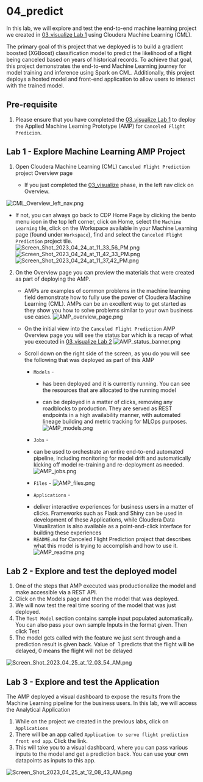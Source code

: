 # 04_predict

In this lab, we will explore and test the end\-to\-end machine learning project we created in [03_visualize Lab 1](03_visualize.md#lab-1-deploy-machine-leaning-applied-machine-learning-prototype-amp) using Cloudera Machine Learning (CML).

The primary goal of this project that we deployed is to build a gradient boosted \(XGBoost\) classification model to predict the likelihood of a flight being canceled based on years of historical records. To achieve that goal, this project demonstrates the end\-to\-end Machine Learning journey for model training and inference using Spark on CML. Additionally, this project deploys a hosted model and front\-end application to allow users to interact with the trained model.

## Pre-requisite

1. Please ensure that you have completed the [03_visualize Lab 1](03_visualize.md#lab-1-deploy-machine-leaning-applied-machine-learning-prototype-amp) to deploy the Applied Machine Learning Prototype (AMP) for `Canceled Flight Predicion`.


## Lab 1 - Explore Machine Learning AMP Project

1. Open Cloudera Machine Learning (CML) `Canceled Flight Prediction` project Overview page

   * If you just completed the [03_visualize](03_visualize.md#03_visualize) phase, in the left nav click on Overview.

![CML_Overview_left_nav.png](images/CML_Overview_left_nav.png)

   * If not, you can always go back to CDP Home Page by clicking the bento menu icon in the top left corner, click on Home, select the `Machine Learning` tile, click on the Workspace available in your Machine Learning page (found under `Workspace`), find and select the `Canceled Flight Prediction` project tile.  
![Screen_Shot_2023_04_24_at_11_33_56_PM.png](images/Screen_Shot_2023_04_24_at_11_33_56_PM.png)
![Screen_Shot_2023_04_24_at_11_42_33_PM.png](images/Screen_Shot_2023_04_24_at_11_42_33_PM.png)
![Screen_Shot_2023_04_24_at_11_37_42_PM.png](images/Screen_Shot_2023_04_24_at_11_37_42_PM.png)

2. On the Overview page you can preview the materials that were created as part of deploying the AMP.

   * AMPs are examples of common problems in the machine learning field demonstrate how to fully use the power of Cloudera Machine Learning (CML). AMPs can be an excellent way to get started as they show you how to solve problems similar to your own business use cases.
![AMP_overview_page.png](images/AMP_overview_page.png)

   * On the initial view into the `Canceled Flight Prediction` AMP Overview page you will see the status bar which is a recap of what you executed in [03_visualize Lab 2](03_visualize.md#lab-2-configure-and-deploy-canceled-flight-prediction-amp)
![AMP_status_banner.png](images/AMP_status_banner.png)

   * Scroll down on the right side of the screen, as you do you will see the following that was deployed as part of this AMP

      * `Models` - 
         - has been deployed and it is currently running.  You can see the resources that are allocated to the running model

         - can be deployed in a matter of clicks, removing any roadblocks to production. They are served as REST endpoints in a high availability manner, with automated lineage building and metric tracking for MLOps purposes.
![AMP_models.png](images/AMP_models.png)

      * `Jobs` - 
      - can be used to orchestrate an entire end-to-end automated pipeline, including monitoring for model drift and automatically kicking off model re-training and re-deployment as needed.
![AMP_jobs.png](images/AMP_jobs.png)

      * `Files` - 
![AMP_files.png](images/AMP_files.png)

      * `Applications` - 
      - deliver interactive experiences for business users in a matter of clicks. Frameworks such as Flask and Shiny can be used in development of these Applications, while Cloudera Data Visualization is also available as a point-and-click interface for building these experiences


      * `README.md` for Canceled Flight Prediction project that describes what this model is trying to accomplish and how to use it.
![AMP_readme.png](images/AMP_readme.png)



## Lab 2 - Explore and test the deployed model

1. One of the steps that AMP executed was productionalize the model and make accessible via a REST API.
2. Click on the Models page and then the model that was deployed.
3. We will now test the real time scoring of the model that was just deployed.
4. The `Test Model` section contains sample input populated automatically. You can also pass your own sample Inputs in the format given. Then click Test
5. The model gets called with the feature we just sent through and a prediction result is given back. Value of  1 predicts that the flight will be delayed, 0 means the flight will not be delayed

![Screen_Shot_2023_04_25_at_12_03_54_AM.png](images/Screen_Shot_2023_04_25_at_12_03_54_AM.png)

## Lab 3 - Explore and test the Application

The AMP deployed a visual dashboard to expose the results from the Machine Learning pipeline for the business users. In this lab, we will access the Analytical Application

1. While on the project we created in the previous labs, click on `Applications`
2. There will be an app called `Application to serve flight prediction front end app`. Click the link.
3. This will take you to a visual dashboard, where you can pass various inputs to the model and get a prediction back. You can use your own datapoints as inputs to this app.

![Screen_Shot_2023_04_25_at_12_08_43_AM.png](images/Screen_Shot_2023_04_25_at_12_08_43_AM.png)
